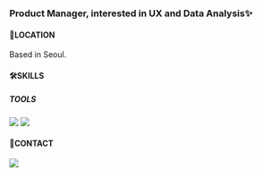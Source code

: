 ### Product Manager, interested in UX and Data Analysis✨
#### 📍LOCATION
Based in Seoul.
#### 🛠️SKILLS
##### TOOLS
<a href="" target="_blank"><img src="https://img.shields.io/badge/Figma-F24E1E?style=flat-square&logo=Figma&logoColor=white"/></a>
<a href="" target="_blank"><img src="https://img.shields.io/badge/Python-3776AB?style=flat-square&logo=Python&logoColor=white"/></a>

#### 🤝CONTACT
<a href="www.linkedin.com/in/yugcho" target="_blank"><img src="https://img.shields.io/badge/LinkedIn-0A66C2?style=flat-square&logo=Yugyeong Cho&logoColor=white"/></a>

<!--
**yugcho/yugcho** is a ✨ _special_ ✨ repository because its `README.md` (this file) appears on your GitHub profile.

Here are some ideas to get you started:

- 🔭 I’m currently working on ...
- 🌱 I’m currently learning ...
- 👯 I’m looking to collaborate on ...
- 🤔 I’m looking for help with ...
- 💬 Ask me about ...
- 📫 How to reach me: ...
- 😄 Pronouns: ...
- ⚡ Fun fact: ...
-->
